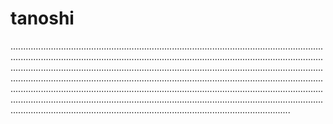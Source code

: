 # tanoshi

.......................................................................................................................................................................................................................................................................................................................................................................................................................................................................................................................................................................................................................................................................................................................................................................................................................................................................................